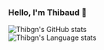 ### Hello, I'm Thibaud 👋

![Thibgn's GitHub stats](https://github-readme-stats.vercel.app/api?username=thibgn&count_private=true&show_icons=true&theme=tokyonight)
<br/>
![Thibgn's Language stats](https://github-readme-stats.vercel.app/api/top-langs/?username=thibgn&layout=compact)
<!--
**thibgn/thibgn** is a ✨ _special_ ✨ repository because its `README.md` (this file) appears on your GitHub profile.

Here are some ideas to get you started:

- 🔭 I’m currently working on ...
- 🌱 I’m currently learning ...
- 👯 I’m looking to collaborate on ...
- 🤔 I’m looking for help with ...
- 💬 Ask me about ...
- 📫 How to reach me: ...
- 😄 Pronouns: ...
- ⚡ Fun fact: ...
